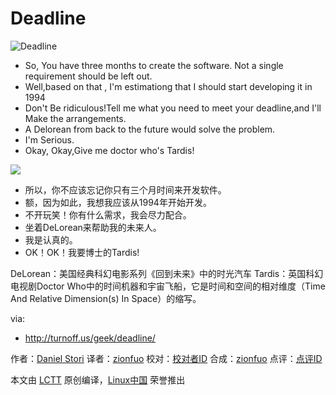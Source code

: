 Deadline
===============

![Deadline](http://turnoff.us/image/en/deadline.png)

- So, You have three months to create the software. Not a single requirement should be left out.
- Well,based on that , I'm estimationg that I should start developing it in 1994
- Don't Be ridiculous!Tell me what you need to meet your deadline,and I'll Make the arrangements.
- A Delorean from back to the future would solve the problem.
- I'm Serious.
- Okay, Okay,Give me doctor who's Tardis!

![](https://raw.githubusercontent.com/zionfuo/comic/master/turnoff.us/deadline/deadlinecn.png)

- 所以，你不应该忘记你只有三个月时间来开发软件。
- 额，因为如此，我想我应该从1994年开始开发。
- 不开玩笑！你有什么需求，我会尽力配合。
- 坐着DeLorean来帮助我的未来人。
- 我是认真的。
- OK！OK！我要博士的Tardis!

DeLorean：美国经典科幻电影系列《回到未来》中的时光汽车
Tardis：英国科幻电视剧Doctor Who中的时间机器和宇宙飞船，它是时间和空间的相对维度（Time And Relative Dimension(s) In Space）的缩写。

via:
- http://turnoff.us/geek/deadline/

作者：[Daniel Stori][a]
译者：[zionfuo](https://github.com/zionfuo)
校对：[校对者ID](https://github.com/校对者ID)
合成：[zionfuo](https://github.com/zionfuo)
点评：[点评ID](https://github.com/点评者ID)

本文由 [LCTT](https://github.com/LCTT/TranslateProject) 原创编译，[Linux中国](https://linux.cn/) 荣誉推出

[a]:http://turnoff.us/about/
